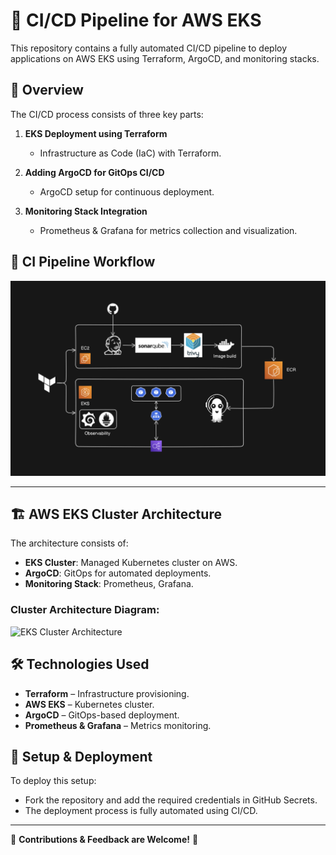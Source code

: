 # 🚀 CI/CD Pipeline for AWS EKS

This repository contains a fully automated CI/CD pipeline to deploy applications on AWS EKS using Terraform, ArgoCD, and monitoring stacks.

## 📌 Overview
The CI/CD process consists of three key parts:

1. **EKS Deployment using Terraform**
   - Infrastructure as Code (IaC) with Terraform.

2. **Adding ArgoCD for GitOps CI/CD**
   - ArgoCD setup for continuous deployment.

3. **Monitoring Stack Integration**
   - Prometheus & Grafana for metrics collection and visualization.

## 📸 CI Pipeline Workflow
![CI Pipeline Overview](https://github.com/vanshpatelx/DevSecOps/blob/main/src/overview.png)

---

## 🏗 AWS EKS Cluster Architecture
The architecture consists of:
- **EKS Cluster**: Managed Kubernetes cluster on AWS.
- **ArgoCD**: GitOps for automated deployments.
- **Monitoring Stack**: Prometheus, Grafana.

### Cluster Architecture Diagram:
![EKS Cluster Architecture](<Your Image URL Here>)

## 🛠 Technologies Used
- **Terraform** – Infrastructure provisioning.
- **AWS EKS** – Kubernetes cluster.
- **ArgoCD** – GitOps-based deployment.
- **Prometheus & Grafana** – Metrics monitoring.

## 🔧 Setup & Deployment  
To deploy this setup:  
- Fork the repository and add the required credentials in GitHub Secrets.  
- The deployment process is fully automated using CI/CD.
---

🚀 **Contributions & Feedback are Welcome!** 🙌